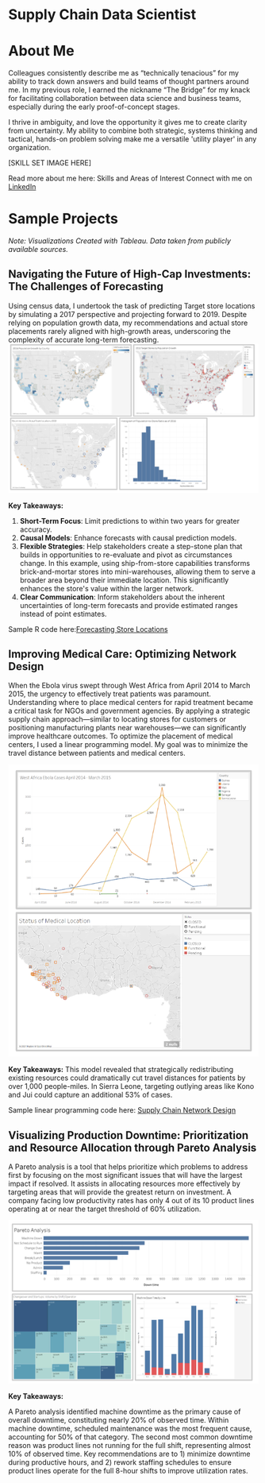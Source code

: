 # Supply Chain Data Scientist 

# About Me

Colleagues consistently describe me as “technically tenacious” for my ability to track down answers and build teams of thought partners around me. In my previous role, I earned the nickname “The Bridge” for my knack for facilitating collaboration between data science and business teams, especially during the early proof-of-concept stages.

I thrive in ambiguity, and love the opportunity it gives me to create clarity from uncertainty. My ability to combine both strategic, systems thinking and tactical, hands-on problem solving make me a versatile 'utility player' in any organization.

[SKILL SET IMAGE HERE]

Read more about me here: Skills and Areas of Interest
Connect with me on [LinkedIn](https://www.linkedin.com/in/cecilia-o-donnell/)

# Sample Projects

_Note: Visualizations Created with Tableau. Data taken from publicly available sources._

## Navigating the Future of High-Cap Investments: The Challenges of Forecasting

Using census data, I undertook the task of predicting Target store locations by simulating a 2017 perspective and projecting forward to 2019. Despite relying on population growth data, my recommendations and actual store placements rarely aligned with high-growth areas, underscoring the complexity of accurate long-term forecasting.
![Tableau Data Viz](./assets/TableauMapsSmall.png)

**Key Takeaways:**

1. **Short-Term Focus**: Limit predictions to within two years for greater accuracy.
2. **Causal Models**: Enhance forecasts with causal prediction models.
3. **Flexible Strategies**: Help stakeholders create a step-stone plan that builds in opportunities to re-evaluate and pivot as circumstances change. In this example, using ship-from-store capabilities transforms brick-and-mortar stores into mini-warehouses, allowing them to serve a broader area beyond their immediate location. This significantly enhances the store's value within the larger network.
4. **Clear Communication**: Inform stakeholders about the inherent uncertainties of long-term forecasts and provide estimated ranges instead of point estimates.

Sample R code here:[Forecasting Store Locations](https://github.com/cc-odonnell/misc/blob/main/store_locations.R)


## Improving Medical Care: Optimizing Network Design

When the Ebola virus swept through West Africa from April 2014 to March 2015, the urgency to effectively treat patients was paramount. Understanding where to place medical centers for rapid treatment became a critical task for NGOs and government agencies. By applying a strategic supply chain approach—similar to locating stores for customers or positioning manufacturing plants near warehouses—we can significantly improve healthcare outcomes. To optimize the placement of medical centers, I used a linear programming model. My goal was to minimize the travel distance between patients and medical centers. 

![Tableau Data Viz](./assets/TableauTimelineSmall.png)

**Key Takeaways:**
This model revealed that strategically redistributing existing resources could dramatically cut travel distances for patients by over 1,000 people-miles. In Sierra Leone, targeting outlying areas like Kono and Jui could capture an additional 53% of cases.

Sample linear programming code here: [Supply Chain Network Design](https://github.com/cc-odonnell/misc/blob/main/medical_center_locations.R)

## Visualizing Production Downtime: Prioritization and Resource Allocation through Pareto Analysis

A Pareto analysis is a tool that helps prioritize which problems to address first by focusing on the most significant issues that will have the largest impact if resolved. It assists in allocating resources more effectively by targeting areas that will provide the greatest return on investment. A company facing low productivity rates has only 4 out of its 10 product lines operating at or near the target threshold of 60% utilization.

![Tableau Data Viz](./assets/TableauBarChartsSmall.png)

**Key Takeaways:**

A Pareto analysis identified machine downtime as the primary cause of overall downtime, constituting nearly 20% of observed time. Within machine downtime, scheduled maintenance was the most frequent cause, accounting for 50% of that category. The second most common downtime reason was product lines not running for the full shift, representing almost 10% of observed time. Key recommendations are to 1) minimize downtime during productive hours, and 2) rework staffing schedules to ensure product lines operate for the full 8-hour shifts to improve utilization rates.


